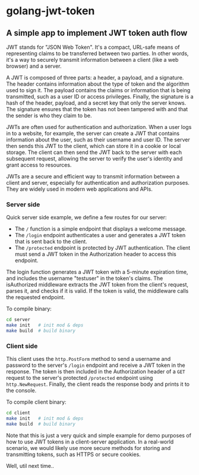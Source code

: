 # golang-jwt-token

## A simple app to implement JWT token auth flow

JWT stands for "JSON Web Token". It's a compact, URL-safe means of representing claims to be transferred between two parties. In other words, it's a way to securely transmit information between a client (like a web browser) and a server.

A JWT is composed of three parts: a header, a payload, and a signature. The header contains information about the type of token and the algorithm used to sign it. The payload contains the claims or information that is being transmitted, such as a user ID or access privileges. Finally, the signature is a hash of the header, payload, and a secret key that only the server knows. The signature ensures that the token has not been tampered with and that the sender is who they claim to be.

JWTs are often used for authentication and authorization. When a user logs in to a website, for example, the server can create a JWT that contains information about the user, such as their username and user ID. The server then sends this JWT to the client, which can store it in a cookie or local storage. The client can then send the JWT back to the server with each subsequent request, allowing the server to verify the user's identity and grant access to resources.


JWTs are a secure and efficient way to transmit information between a client and server, especially for authentication and authorization purposes. They are widely used in modern web applications and APIs.

### Server side 

Quick server side example, we define a few routes for our server:

- The `/` function is a simple endpoint that displays a welcome message.
- The `/login` endpoint authenticates a user and generates a JWT token that is sent back to the client.
- The `/protected` endpoint is protected by JWT authentication. The client must send a JWT token in the Authorization header to access this endpoint.

The login function generates a JWT token with a 5-minute expiration time, and includes the username "testuser" in the token's claims. The isAuthorized middleware extracts the JWT token from the client's request, parses it, and checks if it is valid. If the token is valid, the middleware calls the requested endpoint.

To compile binary:

```bash
cd server
make init   # init mod & deps
make build  # build binary
```

### Client side

This client uses the `http.PostForm` method to send a username and password to the server's `/login` endpoint and receive a JWT token in the response. 
The token is then included in the Authorization header of a `GET` request to the server's protected `/protected` endpoint using `http.NewRequest`. 
Finally, the client reads the response body and prints it to the console.

To compile client binary:

```bash
cd client
make init   # init mod & deps
make build  # build binary
```


Note that this is just a very quick and simple example for demo purposes of how to use JWT tokens in a client-server application.
In a real-world scenario, we would likely use more secure methods for storing and transmitting tokens, such as HTTPS or secure cookies.

Well, util next time..